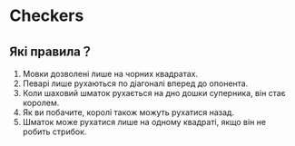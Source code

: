 # Checkers
## Які правила？
1. Мовки дозволені лише на чорних квадратах.
2. Певарі лише рухаються по діагоналі вперед до опонента.
3. Коли шаховий шматок рухається на дно дошки суперника, він стає королем.
4. Як ви побачите, королі також можуть рухатися назад.
5. Шматок може рухатися лише на одному квадраті, якщо він не робить стрибок.
